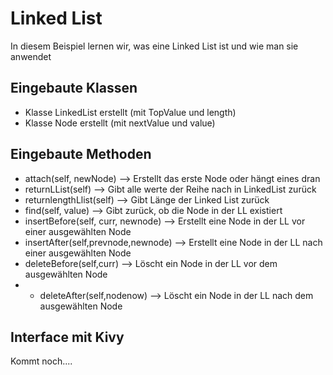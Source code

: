 # Linked List
In diesem Beispiel lernen wir, was eine Linked List ist und wie man sie anwendet



## Eingebaute Klassen
 * Klasse LinkedList erstellt (mit TopValue und length)
 * Klasse Node erstellt (mit nextValue und value)

## Eingebaute Methoden
* attach(self, newNode) --> Erstellt das erste Node oder hängt eines dran
* returnLList(self) --> Gibt alle werte der Reihe nach in LinkedList zurück
* returnlengthLlist(self) --> Gibt Länge der Linked List zurück
* find(self, value) --> Gibt zurück, ob die Node in der LL existiert
* insertBefore(self, curr, newnode) --> Erstellt eine Node in der LL vor einer ausgewählten Node
* insertAfter(self,prevnode,newnode) --> Erstellt eine Node in der LL nach einer ausgewählten Node
* deleteBefore(self,curr) -->  Löscht ein Node in der LL vor dem ausgewählten Node
* * deleteAfter(self,nodenow) -->  Löscht ein Node in der LL nach dem ausgewählten Node

## Interface mit Kivy
Kommt noch....

